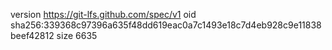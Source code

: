 version https://git-lfs.github.com/spec/v1
oid sha256:339368c97396a635f48dd619eac0a7c1493e18c7d4eb928c9e11838beef42812
size 6635
